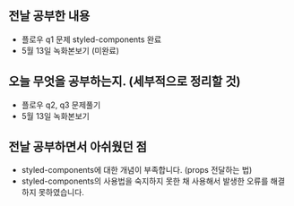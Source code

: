 ## 전날 공부한 내용

- 플로우 q1 문제 styled-components 완료
- 5월 13일 녹화본보기 (미완료)

## 오늘 무엇을 공부하는지. (세부적으로 정리할 것)

- 플로우 q2, q3 문제풀기
- 5월 13일 녹화본보기

## 전날 공부하면서 아쉬웠던 점

- styled-components에 대한 개념이 부족합니다.
  (props 전달하는 법)
- styled-components의 사용법을 숙지하지 못한 채 사용해서 발생한 오류를 해결하지 못하였습니다.

